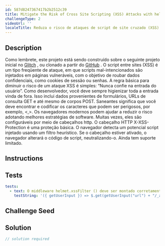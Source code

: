 ```yaml
---
id: 587d8247367417b2b2512c39
title: Mitigate the Risk of Cross Site Scripting (XSS) Attacks with helmet.xssFilter()
challengeType: 2
videoUrl: ''
localeTitle: Reduza o risco de ataques de script de site cruzado (XSS) com helmet.xssFilter ()
---
```


## Description
<section id="description"> Como lembrete, este projeto está sendo construído sobre o seguinte projeto inicial no <a href="https://glitch.com/#!/import/github/freeCodeCamp/boilerplate-infosec/">Glitch</a> , ou clonado a partir do <a href="https://github.com/freeCodeCamp/boilerplate-infosec/">GitHub</a> . O script entre sites (XSS) é um tipo freqüente de ataque, em que scripts mal-intencionados são injetados em páginas vulneráveis, com o objetivo de roubar dados confidenciais, como cookies de sessão ou senhas. A regra básica para diminuir o risco de um ataque XSS é simples: “Nunca confie na entrada do usuário”. Como desenvolvedor, você deve sempre higienizar toda a entrada vinda de fora. Isso inclui dados provenientes de formulários, URLs de consulta GET e até mesmo de corpos POST. Saneantes significa que você deve encontrar e codificar os caracteres que podem ser perigosos, por exemplo, &lt;,&gt;. Os navegadores modernos podem ajudar a reduzir o risco adotando melhores estratégias de software. Muitas vezes, eles são configuráveis ​​por meio de cabeçalhos http. O cabeçalho HTTP X-XSS-Protection é uma proteção básica. O navegador detecta um potencial script injetado usando um filtro heurístico. Se o cabeçalho estiver ativado, o navegador alterará o código de script, neutralizando-o. Ainda tem suporte limitado. </section>

## Instructions
<section id="instructions">
</section>

## Tests
<section id='tests'>

```yml
tests:
  - text: O middleware helmet.xssFilter () deve ser montado corretamente
    testString: '({ getUserInput }) => $.get(getUserInput("url") + "/_api/app-info").then(data => { assert.include(data.appStack, "xXssProtection"); assert.property(data.headers, "x-xss-protection"); }, xhr => { throw new Error(xhr.responseText); })'

```

</section>

## Challenge Seed
<section id='challengeSeed'>

</section>

## Solution
<section id='solution'>

```js
// solution required
```
</section>
